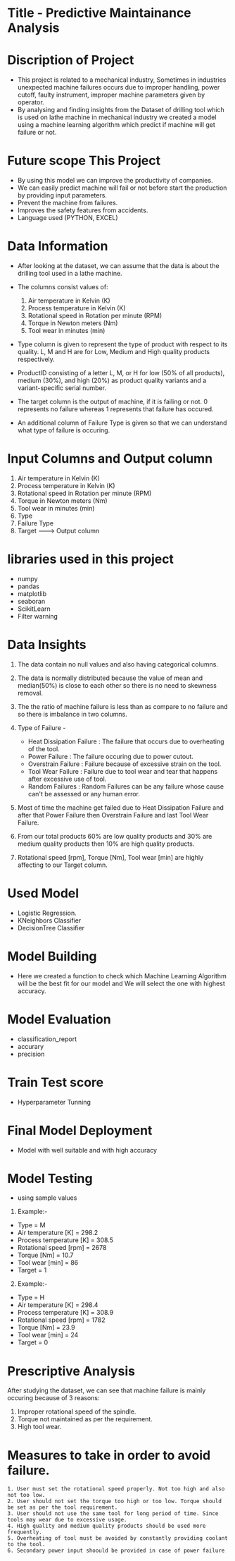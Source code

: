 # Title - Predictive Maintainance Analysis

# Discription of Project

- This project is related to a mechanical industry, Sometimes in industries unexpected machine failures occurs due to    improper handling, power cutoff, faulty     instrument, improper machine parameters given by operator. 
- By analysing and finding insights from the Dataset of drilling tool which is used on lathe machine in mechanical 
  industry we created a model using a machine learning algorithm which predict if machine will get failure or not.

# Future scope This Project 

- By using this model we can improve the productivity of companies.
- We can easily predict  machine will fail or not before start the production by providing input parameters.
- Prevent the machine from failures.
- Improves the safety features from accidents.  
- Language used (PYTHON, EXCEL)

# Data Information
- After looking at the dataset, we can assume that the data is about the drilling tool used in a lathe machine.

- The columns consist values of:
     1. Air temperature in Kelvin (K)
     2. Process temperature in Kelvin (K)
     3. Rotational speed in Rotation per minute (RPM)
     4. Torque in Newton meters (Nm)
     5. Tool wear in minutes (min)

 - Type column is given to represent the type of product with respect to its quality. 
   L, M and H are for Low, Medium and High quality products respectively.

 - ProductID consisting of a letter L, M, or H for low (50% of all products), medium (30%), and high (20%) as product quality variants and a variant-specific 
   serial number.

 - The target column is the output of machine, if it is failing or not.
   0 represents no failure whereas 1 represents that failure has occured.

 - An additional column of Failure Type is given so that we can understand what type of failure is occuring.
   
# Input Columns and Output column

1. Air temperature in Kelvin (K)
2. Process temperature in Kelvin (K)
3. Rotational speed in Rotation per minute (RPM)
4. Torque in Newton meters (Nm)
5. Tool wear in minutes (min)
6. Type
7. Failure Type
8. Target ---> Output column
   
# libraries used in this project

- numpy
- pandas
- matplotlib
- seaboran
- ScikitLearn
- Filter warning
  
# Data Insights

 1. The data contain no null values and also having categorical columns.

 2. The data is normally distributed because the value of mean and median(50%) is close to each other
    so there is no need to skewness removal.

 3. The the ratio of machine failure is less than as compare to no failure and so there is imbalance in two columns. 

 4. Type of Failure -
    
    - Heat Dissipation Failure : The failure that occurs due to overheating of the tool.
    - Power Failure : The failure occuring due to power cutout.
    - Overstrain Failure : Failure because of excessive strain on the tool.
    - Tool Wear Failure : Failure due to tool wear and tear that happens after excessive use of tool.
    - Random Failures : Random Failures can be any failure whose cause can't be assessed or any human error.
    
 5. Most of time the machine get failed due to Heat Dissipation Failure and after that Power Failure then Overstrain Failure and last Tool Wear Failure.

 6. From our total products 60% are low quality products and 30% are medium quality products then 10% are high quality products.

 7. Rotational speed [rpm], Torque [Nm], Tool wear [min] are highly affecting to our Target column.

# Used Model 

 - Logistic Regression.
 - KNeighbors Classifier 
 - DecisionTree Classifier

# Model Building
 - Here we created a function to check which Machine Learning Algorithm will be the best fit for our model and We will select the one with highest accuracy.
   
# Model Evaluation
  - classification_report
  - accurary
  - precision
  
# Train Test score 
  - Hyperparameter Tunning
   
# Final Model Deployment
  - Model with well suitable and with high accuracy

# Model Testing
 
  - using sample values
  
  1. Example:-
  
  - Type = M
  - Air temperature [K] = 298.2
  - Process temperature [K] = 308.5
  - Rotational speed [rpm] = 2678
  - Torque [Nm] = 10.7
  - Tool wear [min] = 86
  - Target = 1

  2. Example:-

  - Type = H
  - Air temperature [K] = 298.4
  - Process temperature [K] = 308.9
  - Rotational speed [rpm] = 1782
  - Torque [Nm] = 23.9
  - Tool wear [min] = 24
  - Target = 0
    
# Prescriptive Analysis
   After studying the dataset, we can see that machine failure is mainly occuring because of 3 reasons:
   1. Improper rotational speed of the spindle.
   2. Torque not maintained as per the requirement.
   3. High tool wear.

# Measures to take in order to avoid failure.
    1. User must set the rotational speed properly. Not too high and also not too low.
    2. User should not set the torque too high or too low. Torque should be set as per the tool requirement.
    3. User should not use the same tool for long period of time. Since tools may wear due to excessive usage.
    4. High quality and medium quality products should be used more frequently.
    5. Overheating of tool must be avoided by constantly providing coolant to the tool. 
    6. Secondary power input shoould be provided in case of power failure
